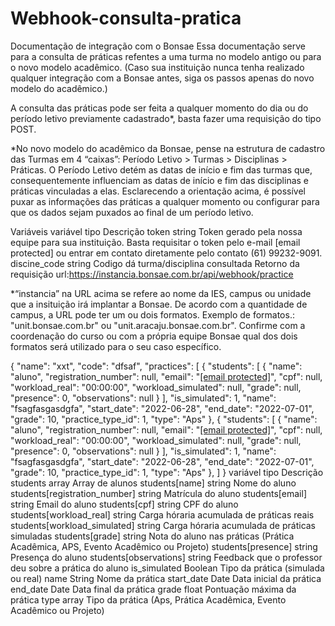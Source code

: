 # Webhook-consulta-pratica
Documentação de integração com o Bonsae
Essa documentação serve para a consulta de práticas refentes a uma turma no modelo antigo ou para o novo modelo acadêmico. (Caso sua instituição nunca tenha realizado qualquer integração com a Bonsae antes, siga os passos apenas do novo modelo do acadêmico.)<br>

A consulta das práticas pode ser feita a qualquer momento do dia ou do período letivo previamente cadastrado*, basta fazer uma requisição do tipo POST.

*No novo modelo do acadêmico da Bonsae, pense na estrutura de cadastro das Turmas em 4 “caixas”: Período Letivo > Turmas > Disciplinas > Práticas. O Período Letivo detém as datas de início e fim das turmas que, consequentemente influenciam as datas de início e fim das disciplinas e práticas vinculadas a elas. Esclarecendo a orientação acima, é possível puxar as informações das práticas a qualquer momento ou configurar para que os dados sejam puxados ao final de um período letivo.

Variáveis
variável	tipo	Descrição
token	string	Token gerado pela nossa equipe para sua instituição. Basta requisitar o token pelo e-mail [email protected] ou entrar em contato diretamente pelo contato (61) 99232-9091.
discine_code	string	Codigo dá turma/disciplina consultada
Retorno da requisição
url:https://instancia.bonsae.com.br/api/webhook/practice

*“instancia” na URL acima se refere ao nome da IES, campus ou unidade que a insituição irá implantar a Bonsae. De acordo com a quantidade de campus, a URL pode ter um ou dois formatos. Exemplo de formatos.: "unit.bonsae.com.br" ou "unit.aracaju.bonsae.com.br". Confirme com a coordenação do curso ou com a própria equipe Bonsae qual dos dois formatos será utilizado para o seu caso específico.

{
    <span class="hljs-string">"name"</span>: <span class="hljs-string">"xxt"</span>,
    <span class="hljs-string">"code"</span>: <span class="hljs-string">"dfsaf"</span>,
    <span class="hljs-string">"practices"</span>: [
        {
            <span class="hljs-string">"students"</span>: [
                {
                    <span class="hljs-string">"name"</span>: <span class="hljs-string">"aluno"</span>,
                    <span class="hljs-string">"registration_number"</span>: null,
                    <span class="hljs-string">"email"</span>: <span class="hljs-string">"<a href="/cdn-cgi/l/email-protection" class="__cf_email__" data-cfemail="72131e071c1d32101d1c0113175c111d1f">[email&#xA0;protected]</a>"</span>,
                    <span class="hljs-string">"cpf"</span>: null,
                    <span class="hljs-string">"workload_real"</span>: <span class="hljs-string">"00:00:00"</span>,
                    <span class="hljs-string">"workload_simulated"</span>: null,
                    <span class="hljs-string">"grade"</span>: null,
                    <span class="hljs-string">"presence"</span>: <span class="hljs-number">0</span>,
                    <span class="hljs-string">"observations"</span>: null
                }
            ],
            <span class="hljs-string">"is_simulated"</span>: <span class="hljs-number">1</span>,
            <span class="hljs-string">"name"</span>: <span class="hljs-string">"fsagfasgasdgfa"</span>,
            <span class="hljs-string">"start_date"</span>: <span class="hljs-string">"2022-06-28"</span>,
            <span class="hljs-string">"end_date"</span>: <span class="hljs-string">"2022-07-01"</span>,
            <span class="hljs-string">"grade"</span>: <span class="hljs-number">10</span>,
            <span class="hljs-string">"practice_type_id"</span>: <span class="hljs-number">1</span>,
            <span class="hljs-string">"type"</span>: <span class="hljs-string">"Aps"</span>
        },
        {
            <span class="hljs-string">"students"</span>: [
                {
                    <span class="hljs-string">"name"</span>: <span class="hljs-string">"aluno"</span>,
                    <span class="hljs-string">"registration_number"</span>: null,
                    <span class="hljs-string">"email"</span>: <span class="hljs-string">"<a href="/cdn-cgi/l/email-protection" class="__cf_email__" data-cfemail="aecfc2dbc0c1eeccc1c0ddcfcb80cdc1c3">[email&#xA0;protected]</a>"</span>,
                    <span class="hljs-string">"cpf"</span>: null,
                    <span class="hljs-string">"workload_real"</span>: <span class="hljs-string">"00:00:00"</span>,
                    <span class="hljs-string">"workload_simulated"</span>: null,
                    <span class="hljs-string">"grade"</span>: null,
                    <span class="hljs-string">"presence"</span>: <span class="hljs-number">0</span>,
                    <span class="hljs-string">"observations"</span>: null
                }
            ],
            <span class="hljs-string">"is_simulated"</span>: <span class="hljs-number">1</span>,
            <span class="hljs-string">"name"</span>: <span class="hljs-string">"fsagfasgasdgfa"</span>,
            <span class="hljs-string">"start_date"</span>: <span class="hljs-string">"2022-06-28"</span>,
            <span class="hljs-string">"end_date"</span>: <span class="hljs-string">"2022-07-01"</span>,
            <span class="hljs-string">"grade"</span>: <span class="hljs-number">10</span>,
            <span class="hljs-string">"practice_type_id"</span>: <span class="hljs-number">1</span>,
            <span class="hljs-string">"type"</span>: <span class="hljs-string">"Aps"</span>
        },
    ]
}
variável	tipo	Descrição
students	array	Array de alunos
students[name]	string	Nome do aluno
students[registration_number]	string	Matrícula do aluno
students[email]	string	Email do aluno
students[cpf]	string	CPF do aluno
students[workload_real]	string	Carga hóraria acumulada de práticas reais
students[workload_simulated]	string	Carga hóraria acumulada de práticas simuladas
students[grade]	string	Nota do aluno nas práticas (Prática Acadêmica, APS, Evento Acadêmico ou Projeto)
students[presence]	string	Presença do aluno
students[observations]	string	Feedback que o professor deu sobre a prática do aluno
is_simulated	Boolean	Tipo da prática (simulada ou real)
name	String	Nome da prática
start_date	Date	Data inicial da prática
end_date	Date	Data final da prática
grade	float	Pontuação máxima da prática
type	array	Tipo da prática (Aps, Prática Acadêmica, Evento Acadêmico ou Projeto)
